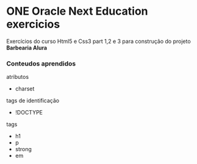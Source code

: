 # ONE Oracle Next Education exercicios
<p>Exercícios do curso Html5 e Css3 part 1,2 e 3 para construção do projeto <strong>Barbearia Alura</strong></p>

<h3>Conteudos aprendidos</h3>
<p>atributos</p>
<ul>
  <li>charset</li>
</ul>

<p>tags de identificação</p>
<ul>
  <li>!DOCTYPE</li>
</ul>

<p>tags</p>
<ul>
  <li>h1</li>
  <li>p</li>
  <li>strong</li>
  <li>em</li>
</ul>

